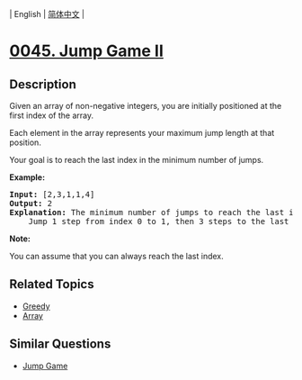 
| English | [简体中文](README.md) |
# [0045. Jump Game II](https://leetcode-cn.com/problems/jump-game-ii/)
## Description
<p>Given an array of non-negative integers, you are initially positioned at the first index of the array.</p>

<p>Each element in the array represents your maximum jump length at that position.</p>

<p>Your goal is to reach the last index in the minimum number of jumps.</p>

<p><strong>Example:</strong></p>

<pre>
<strong>Input:</strong> [2,3,1,1,4]
<strong>Output:</strong> 2
<strong>Explanation:</strong> The minimum number of jumps to reach the last index is 2.
    Jump 1 step from index 0 to 1, then 3 steps to the last index.</pre>

<p><strong>Note:</strong></p>

<p>You can assume that you can always reach the last index.</p>

## Related Topics
- [Greedy](https://leetcode-cn.com/tag/greedy)
- [Array](https://leetcode-cn.com/tag/array)
## Similar Questions
- [Jump Game](../jump-game/README_EN.md)
